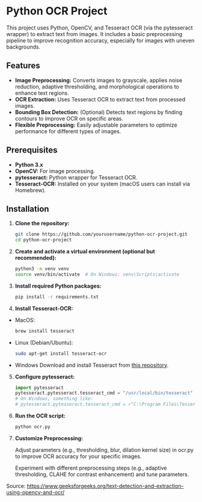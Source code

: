 # Python OCR Project

This project uses Python, OpenCV, and Tesseract OCR (via the pytesseract wrapper) to extract text from images. It includes a basic preprocessing pipeline to improve recognition accuracy, especially for images with uneven backgrounds.

## Features

- **Image Preprocessing:** Converts images to grayscale, applies noise reduction, adaptive thresholding, and morphological operations to enhance text regions.
- **OCR Extraction:** Uses Tesseract OCR to extract text from processed images.
- **Bounding Box Detection:** (Optional) Detects text regions by finding contours to improve OCR on specific areas.
- **Flexible Preprocessing:** Easily adjustable parameters to optimize performance for different types of images.

## Prerequisites

- **Python 3.x**
- **OpenCV:** For image processing.
- **pytesseract:** Python wrapper for Tesseract OCR.
- **Tesseract-OCR:** Installed on your system (macOS users can install via Homebrew).

## Installation

1. **Clone the repository:**

   ```bash
   git clone https://github.com/yourusername/python-ocr-project.git
   cd python-ocr-project

2. **Create and activate a virtual environment (optional but recommended):**

	```bash
	python3 -m venv venv
	source venv/bin/activate  # On Windows: venv\Scripts\activate

3. **Install required Python packages:**

	```bash
	pip install -r requirements.txt

4. **Install Tesseract-OCR:**

- MacOS:
	```bash
	brew install tesseract
	
- Linux (Debian/Ubuntu):
	```bash
	sudo apt-get install tesseract-ocr
- Windows
	Download and install Tesseract from <a href="https://github.com/tesseract-ocr/tesseract">this repository</a>.

5. **Configure pytesseract:**
	```python
	import pytesseract
	pytesseract.pytesseract.tesseract_cmd = "/usr/local/bin/tesseract"  # macOS/Linux
	# On Windows, something like:
	# pytesseract.pytesseract.tesseract_cmd = r"C:\Program Files\Tesseract-OCR\tesseract.exe"

6. **Run the OCR script:**
	```bash
	python ocr.py

6. **Customize Preprocessing:**

	Adjust parameters (e.g., thresholding, blur, dilation kernel size) in ocr.py to improve OCR accuracy for your specific images.

	Experiment with different preprocessing steps (e.g., adaptive thresholding, CLAHE for contrast enhancement) and tune parameters.

Source:
https://www.geeksforgeeks.org/text-detection-and-extraction-using-opencv-and-ocr/
